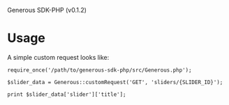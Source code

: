 Generous SDK-PHP (v0.1.2)

# Usage

A simple custom request looks like:

```
require_once('/path/to/generous-sdk-php/src/Generous.php');

$slider_data = Generous::customRequest('GET', 'sliders/{SLIDER_ID}');

print $slider_data['slider']['title'];

```